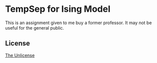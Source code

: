 # TempSep for Ising Model

This is an assignment given to me buy a former professor. It may not be useful for the general public. 

## License
[The Unlicense](https://choosealicense.com/licenses/unlicense/)
